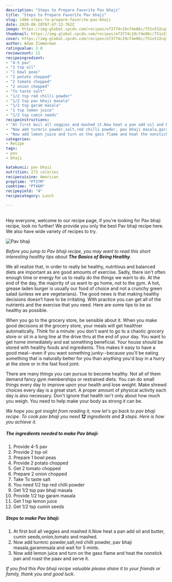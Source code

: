 ```yaml
---
description: "Steps to Prepare Favorite Pav bhaji"
title: "Steps to Prepare Favorite Pav bhaji"
slug: 1404-steps-to-prepare-favorite-pav-bhaji
date: 2020-08-20T07:47:13.762Z
image: https://img-global.cpcdn.com/recipes/e73774c19cf4e86c/751x532cq70/pav-bhaji-recipe-main-photo.jpg
thumbnail: https://img-global.cpcdn.com/recipes/e73774c19cf4e86c/751x532cq70/pav-bhaji-recipe-main-photo.jpg
cover: https://img-global.cpcdn.com/recipes/e73774c19cf4e86c/751x532cq70/pav-bhaji-recipe-main-photo.jpg
author: Adam Zimmerman
ratingvalue: 3.8
reviewcount: 11
recipeingredient:
- "4-5 pav"
- "2 tsp oil"
- "1 bowl peas"
- "2 potato chopped"
- "2 tomato chopped"
- "2 onion chopped"
- "To taste salt"
- "1/2 tsp red chilli powder"
- "1/2 tsp pav bhaji masala"
- "1/2 tsp garam masala"
- "1 tsp lemon juice"
- "1/2 tsp cumin seeds"
recipeinstructions:
- "At first boil all veggies and mashed it.Now heat a pan add oil and butter, cumin seeds,onion,tomato and mashed."
- "Now add turmric powder,salt,red chilli powder, pav bhaji masala,garammsala and wait for 5 mints."
- "Now add lemon juice and turn on the gass flame and heat the nonstick pan and roast the paav and serve it."
categories:
- Recipe
tags:
- pav
- bhaji

katakunci: pav bhaji 
nutrition: 273 calories
recipecuisine: American
preptime: "PT37M"
cooktime: "PT46M"
recipeyield: "4"
recipecategory: Lunch

---
```

<br>
Hey everyone, welcome to our recipe page, if you're looking for Pav bhaji recipe, look no further! We provide you only the best Pav bhaji recipe here. We also have wide variety of recipes to try.
<br>


![Pav bhaji](https://img-global.cpcdn.com/recipes/e73774c19cf4e86c/751x532cq70/pav-bhaji-recipe-main-photo.jpg)

<i>Before you jump to Pav bhaji recipe, you may want to read this short interesting healthy tips about <strong>The Basics of Being Healthy</strong>.</i>

We all realize that, in order to really be healthy, nutritious and balanced diets are important as are good amounts of exercise. Sadly, there isn't often enough time or energy for us to really do the things we want to do. At the end of the day, the majority of us want to go home, not to the gym. A hot, grease laden burger is usually our food of choice and not a crunchy green salad (unless we are vegetarians). The good news is that making healthy decisions doesn’t have to be irritating. With practice you can get all of the nutrients and the exercise that you need. Here are some tips to be as healthy as possible.

When you go to the grocery store, be sensible about it. When you make good decisions at the grocery store, your meals will get healthier automatically. Think for a minute: you don't want to go to a chaotic grocery store or sit in a long line at the drive thru at the end of your day. You want to get home immediately and eat something beneficial. Your house should be stored with healthy foods and ingredients. This makes it easy to have a good meal--even if you want something junky--because you'll be eating something that is naturally better for you than anything you'd buy in a hurry at the store or in the fast food joint.

There are many things you can pursue to become healthy. Not all of them demand fancy gym memberships or restrained diets. You can do small things every day to improve upon your health and lose weight. Make shrewd choices every day is a great start. A proper amount of physical activity each day is also necessary. Don't ignore that health isn't only about how much you weigh. You need to help make your body as strong it can be. 


<i>We hope you got insight from reading it, now let's go back to pav bhaji recipe. To cook pav bhaji you need <strong>12</strong> ingredients and <strong>3</strong> steps. Here is how you achieve it.
</i>

##### The ingredients needed to make Pav bhaji:

1. Provide 4-5 pav
1. Provide 2 tsp oil
1. Prepare 1 bowl peas
1. Provide 2 potato chopped
1. Get 2 tomato chopped
1. Prepare 2 onion chopped
1. Take To taste salt
1. You need 1/2 tsp red chilli powder
1. Get 1/2 tsp pav bhaji masala
1. Provide 1/2 tsp garam masala
1. Get 1 tsp lemon juice
1. Get 1/2 tsp cumin seeds


##### Steps to make Pav bhaji:

1. At first boil all veggies and mashed it.Now heat a pan add oil and butter, cumin seeds,onion,tomato and mashed.
1. Now add turmric powder,salt,red chilli powder, pav bhaji masala,garammsala and wait for 5 mints.
1. Now add lemon juice and turn on the gass flame and heat the nonstick pan and roast the paav and serve it.


<i>If you find this Pav bhaji recipe valuable please share it to your friends or family, thank you and good luck.</i>
